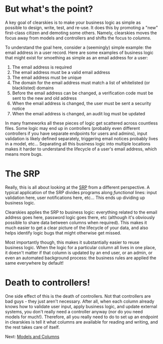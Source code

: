 # But what's the point?

A key goal of clearskies is to make your business logic as simple as possible to design, write, test, and re-use.  It does this by promoting a "new" first-class citizen and demoting some others.  Namely, clearskies moves the focus away from models and controllers and shifts the focus to _columns_.

To understand the goal here, consider a (seemingly) simple example: the email address in a user record.  Here are some examples of business logic that might exist for smoething as simple as an email address for a user:

1. The email address is required
2. The email address must be a valid email address
3. The email address must be unique
4. The domain for the email address must match a list of whitelisted (or blacklisted) domains
5. Before the email address can be changed, a verification code must be sent to the new and old address
6. When the email address is changed, the user must be sent a security notice
7. When the email address is changed, an audit log must be updated

In many frameworks all these pieces of logic get scattered across countless files.  Some logic may end up in controllers (probably even different controllers if you have separate endpoints for users and admins), input validation is likely defined separately, triggering email notices probably lives in a model, etc...  Separating all this business logic into multiple locations makes it harder to understand the lifecycle of a user's email address, which means more bugs.

# The SRP

Really, this is all about looking at the [SRP](https://en.wikipedia.org/wiki/Single-responsibility_principle) from a different perspective.  A typical application of the SRP divides programs along _functional_ lines: input validation here, user notifications here, etc...  This ends up dividing up business logic.

Clearskies applies the SRP to business logic: everything related to the email address goes here, password logic goes there, etc (although it's obviously possible to share data between columns when required).  This makes it much easier to get a clear picture of the lifecycle of your data, and also helps identify logic bugs that might otherwise get missed.

Most importantly though, this makes it substantially easier to reuse business logic.  When the logic for a particular column all lives in one place, it doesn't matter if that column is updated by an end user, or an admin, or even an automated background process: the business rules are applied the same everywhere by default!

# Death to controllers!

One side effect of this is the death of controllers.  Not that controllers are bad guys - they just aren't necessary.  After all, when each column already knows how to validate user input, apply business logic, and update external systems, you don't really need a controller anyway (nor do you need models for much!).  Therefore, all you really need to do to set up an endpoint in clearskies is tell it what columns are available for reading and writing, and the rest takes care of itself.

Next: [Models and Columns](./3_models_and_columns.md)

